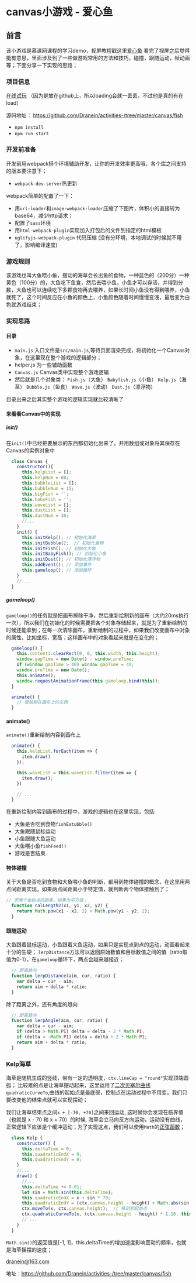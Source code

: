 # canvas小游戏 - 爱心鱼

## 前言
该小游戏是慕课网课程的学习demo，视屏教程戳这里[爱心鱼](https://www.imooc.com/learn/515)
看完了视屏之后觉得挺有意思，里面涉及到了一些做游戏常用的方法和技巧，碰撞，跟随运动，帧动画等；下面分享一下实现的思路；



### 项目信息
[在线试玩](https://dranein.github.io/fish/) （因为是放在github上，所以loading会就一丢丢，不过他是真的有在load）

源码地址： https://github.com/Dranein/activities-/tree/master/canvas/fish
- `npm install`
- `npm run start`

### 开发前准备
开发前用webpack搭个环境辅助开发，让你的开发效率更高哦，各个库之间支持的版本要注意下；

- `webpack-dev-server`热更新

webpack简单的配置了一下：
- 用`url-loader`和`image-webpack-loader`压缩了下图片，体积小的直接转为base64，减少http请求；
- 配置了`sass`环境
- 用`html-webpack-plugin`实现加入打包后的文件到指定的html模板
- `uglifyjs-webpack-plugin` 代码压缩 (没有分环境，本地调试的时候就不用了，影响编译速度)

### 游戏规则
该游戏也叫大鱼喂小鱼，摆动的海草会长出鱼的食物，一种蓝色的（200分）一种黄色（100分）的，大鱼吃下鱼食，然后去喂小鱼，小鱼才可以存活，并得到分数，大鱼也可以连续吃下多颗食物再去喂养，如果长时间小鱼没有得到喂养，小鱼就死了，这个时间反应在小鱼的颜色上，小鱼颜色随着时间慢慢变浅，最后变为白色就游戏结束；

### 实现思路

#### 目录
- `main.js` 入口文件是`src/main.js`,等待页面渲染完成，将初始化一个Canvas对象，在这里现在整个游戏的逻辑部分；
- helper.js 为一些辅助函数
- `Canvas.js` Canvas类中实现整个游戏逻辑
- 然后就是几个对象类： `Fish.js`（大鱼） `Babyfish.js`（小鱼） `Kelp.js`（海草） `Bubble.js`（鱼食） `Wave.js`（波动） `Dust.js`（漂浮物）

目录出来之后其实整个游戏的逻辑实现就比较清晰了

#### 来看看Canvas中的实现

##### init()
在`init()`中已经把要展示的东西都初始化出来了，并用数组或对象将其保存在Canvas的实例对象中
```javascript
  class Canvas {
    constructor(){
      this.kelpList = [];
      this.kelpNum = 60;
      this.bubbleList = [];
      this.bubbleNum = 15;
      this.bigFish = '';
      this.babyFish = '';
      this.waveList = [];
      this.dustList = [];
      this.dustNum = 30;
      //...
    }
    init() {
      this.initKelp(); // 初始化海草
      this.initBubble();  // 初始化食物
      this.initFish(); // 初始化大鱼
      this.initBabyFish(); // 初始化小鱼
      this.initDust(); // 初始化漂浮物
      this.addEvent(); // 添加事件
      this.gameloop(); // 添加循环
    }
    //...
  }
```

##### gameloop()
`gameloop()`的任务就是把画布擦除干净，然后重新绘制新的画布（大约20ms执行一次），所以我们在初始化的时候需要把各个对象存储起来，就是为了重新绘制的时候还能拿到；在每一次清除画布，重新绘制的过程中，如果我们改变画布中对象的属性，比如坐标，宽高；这样画布中的对象看起来就是在变化的；
```javascript
  gameloop() {
    this.content1.clearRect(0, 0, this.width, this.height);
    window.gapTime = new Date() - window.preTime;
    if (window.gapTime > 40) window.gapTime = 40;
    window.preTime = new Date();
    this.animate();
    window.requestAnimationFrame(this.gameloop.bind(this));
  }

  animate() {
    // 要绘制在画布上的东西
  }
```

#### animate()
`animate()`重新绘制内容到画布上
```javascript
  animate() {
    this.kelpList.forEach(item => {
      item.draw()
    });

    this.waveList = this.waveList.filter(item => {
      item.draw();
    })

    // ...
  }
```
在重新绘制内容到画布的过程中，游戏的逻辑也在这里实现，包括:
 - 大鱼是否吃到食物`fishEatubble()`
 - 大鱼跟随鼠标运动
 - 小鱼跟随大鱼运动
 - 大鱼喂小鱼`fishFeed()`
 - 游戏是否结束

#### 物体碰撞
关于大鱼是否吃到食物和大鱼喂小鱼的判断，都用到物体碰撞的概念，在这里用两点间距离实现，如果两点间距离小于特定值，就判断两个物体接触到了；
```javascript
// 求两个坐标点的距离，结果为平方值；
  function calLength2(x1, y1, x2, y2) {
    return Math.pow(x1 - x2, 2) + Math.pow(y1 - y2, 2);
  }
```

#### 跟随运动
大鱼跟着鼠标运动，小鱼跟着大鱼运动，如果只是实现点到点的运动，动画看起来十分的生硬；
`lerpDistance`方法可以返回原始数值和目标数值之间的值（ratio取值为0-1），在`gameloop`循环下，两点会越来越接近；

```javascript
  // 距离趋向
  function lerpDistance(aim, cur, ratio) {
    var delta = cur - aim;
    return aim + delta * ratio;
  }
```

除了距离之外，还有角度的趋向
```javascript
  // 距离趋向
  function lerpAngle(aim, cur, ratio) {
    var delta = cur - aim;
    if (delta > Math.PI) delta = delta - 2 * Math.PI;
    if (delta < -Math.PI) delta = delta + 2 * Math.PI;
    return aim + delta * ratio;
  }
```

### Kelp海草
海草是随机生成的竖线，带有一定的透明度，`ctx.lineCap = "round"`实现顶端圆弧；
比较难的点是让海草摆动起来，这里运用了[二次贝塞尔曲线](https://www.runoob.com/tags/canvas-quadraticcurveto.html)`quadraticCurveTo`,曲线的起始点是最底部，控制点在运动过程中不用变，我们只要改变他的结束点就可以实现摆动；

我们让海草结束点之间`x + [-70, +70]`之间来回运动, 这时候你会发现在临界值（也就是 x - 70 和 x + 70）的时候, 海草会立马向反方向运动，运动没有曲线，正常逻辑下应该是个缓冲运动；为了实现这点，我们可以使用`Math`的[正弦函数](https://baike.baidu.com/item/%E6%AD%A3%E5%BC%A6?fromtitle=%E6%AD%A3%E5%BC%A6%E5%87%BD%E6%95%B0&fromid=9601948)；

```javascript
  class Kelp {
    constructor() {
      this.deltaTime = 0;
      this.quadraticEndX = 0;
      this.quadraticEndY = 0;
    }
    //...
    draw() {
      //...
      this.deltaTime += 0.01;
      let sin = Math.sin(this.deltaTime);
      this.quadraticEndX = x + sin * 70;
      this.quadraticEndY = (ctx.canvas.height - height) + Math.abs(sin * 8);
      ctx.moveTo(x, ctx.canvas.height);  // 移动到起始点
      ctx.quadraticCurveTo(x, (ctx.canvas.height - height) * 1.18, this.quadraticEndX, this.quadraticEndY);  // （控制点x, 控制点y, 结束点x, 结束点y）
      // ...
    }
  }
```
`Math.sin()`的返回值是[-1, 1]，this.deltaTime的增加速度影响震动的频率，也就是海草摇摆的速度；




dranein@163.com

地址：https://github.com/Dranein/activities-/tree/master/canvas/fish
